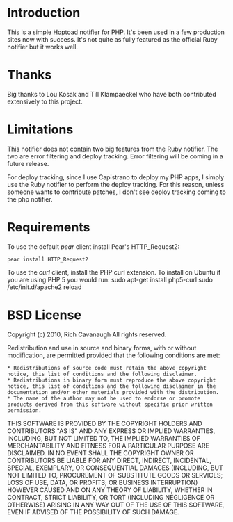 # Introduction

This is a simple [Hoptoad](http://hoptoadapp.com) notifier for PHP. It's been used in a few production sites now with success. It's not quite as fully featured as the official Ruby notifier but it works well.

# Thanks

Big thanks to Lou Kosak and Till Klampaeckel who have both contributed extensively to this project.

# Limitations

This notifier does not contain two big features from the Ruby notifier. The two are error filtering and deploy tracking. Error filtering will be coming in a future release.

For deploy tracking, since I use Capistrano to deploy my PHP apps, I simply use the Ruby notifier to perform the deploy tracking. For this reason, unless someone wants to contribute patches, I don't see deploy tracking coming to the php notifier.

# Requirements

To use the default _pear_ client install Pear's HTTP_Request2:

    pear install HTTP_Request2

To use the _curl_ client, install the PHP curl extension. To install on Ubuntu if you are using PHP 5 you would run:
		sudo apt-get install php5-curl
		sudo /etc/init.d/apache2 reload

# BSD License

Copyright (c) 2010, Rich Cavanaugh
All rights reserved.

Redistribution and use in source and binary forms, with or without modification, are permitted provided that the following conditions are met:

    * Redistributions of source code must retain the above copyright notice, this list of conditions and the following disclaimer.
    * Redistributions in binary form must reproduce the above copyright notice, this list of conditions and the following disclaimer in the documentation and/or other materials provided with the distribution.
    * The name of the author may not be used to endorse or promote products derived from this software without specific prior written permission.

THIS SOFTWARE IS PROVIDED BY THE COPYRIGHT HOLDERS AND CONTRIBUTORS "AS IS" AND ANY EXPRESS OR IMPLIED WARRANTIES, INCLUDING, BUT NOT LIMITED TO, THE IMPLIED WARRANTIES OF MERCHANTABILITY AND FITNESS FOR A PARTICULAR PURPOSE ARE DISCLAIMED. IN NO EVENT SHALL THE COPYRIGHT OWNER OR CONTRIBUTORS BE LIABLE FOR ANY DIRECT, INDIRECT, INCIDENTAL, SPECIAL, EXEMPLARY, OR CONSEQUENTIAL DAMAGES (INCLUDING, BUT NOT LIMITED TO, PROCUREMENT OF SUBSTITUTE GOODS OR SERVICES; LOSS OF USE, DATA, OR PROFITS; OR BUSINESS INTERRUPTION) HOWEVER CAUSED AND ON ANY THEORY OF LIABILITY, WHETHER IN CONTRACT, STRICT LIABILITY, OR TORT (INCLUDING NEGLIGENCE OR OTHERWISE) ARISING IN ANY WAY OUT OF THE USE OF THIS SOFTWARE, EVEN IF ADVISED OF THE POSSIBILITY OF SUCH DAMAGE.
